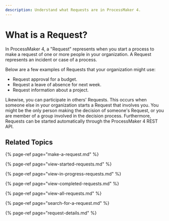```yaml
---
description: Understand what Requests are in ProcessMaker 4.
---
```


# What is a Request?

In ProcessMaker 4, a "Request" represents when you start a process to make a request of one or more people in your organization. A Request represents an incident or case of a process.

Below are a few examples of Requests that your organization might use:

* Request approval for a budget.
* Request a leave of absence for next week.
* Request information about a project.

Likewise, you can participate in others' Requests. This occurs when someone else in your organization starts a Request that involves you. You might be the only person making the decision of someone's Request, or you are member of a group involved in the decision process. Furthermore, Requests can be started automatically through the ProcessMaker 4 REST API.

## Related Topics

{% page-ref page="make-a-request.md" %}

{% page-ref page="view-started-requests.md" %}

{% page-ref page="view-in-progress-requests.md" %}

{% page-ref page="view-completed-requests.md" %}

{% page-ref page="view-all-requests.md" %}

{% page-ref page="search-for-a-request.md" %}

{% page-ref page="request-details.md" %}

